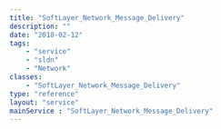```yaml
---
title: "SoftLayer_Network_Message_Delivery"
description: ""
date: "2018-02-12"
tags:
    - "service"
    - "sldn"
    - "Network"
classes:
    - "SoftLayer_Network_Message_Delivery"
type: "reference"
layout: "service"
mainService : "SoftLayer_Network_Message_Delivery"
---
```

